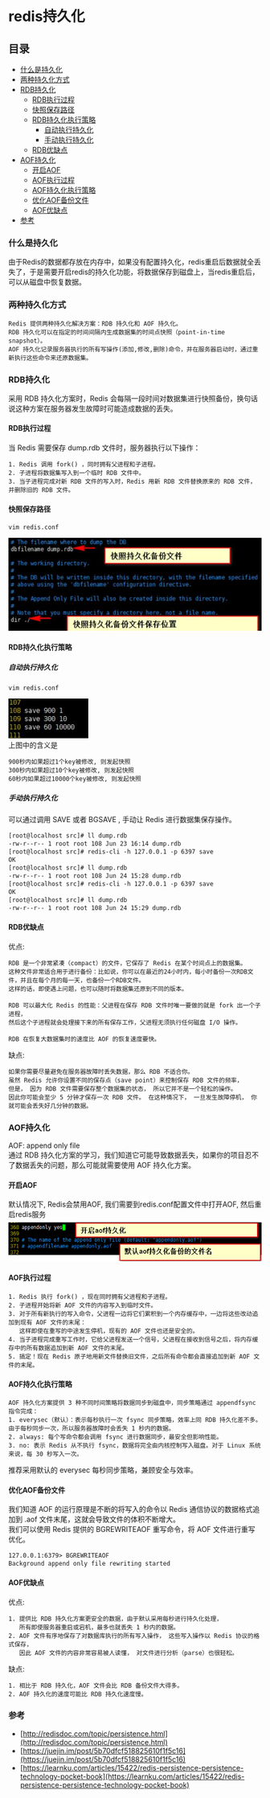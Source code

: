 # redis持久化

## 目录
- [什么是持久化](#什么是持久化)
- [两种持久化方式](#两种持久化方式)
- [RDB持久化](#RDB持久化)
  - [RDB执行过程](#RDB执行过程)
  - [快照保存路径](#快照保存路径)
  - [RDB持久化执行策略](#RDB持久化执行策略)
    - [自动执行持久化](#自动执行持久化)
    - [手动执行持久化](#手动执行持久化)
  - [RDB优缺点](#RDB优缺点)
- [AOF持久化](#AOF持久化)
  - [开启AOF](#开启AOF)
  - [AOF执行过程](#AOF执行过程)
  - [AOF持久化执行策略](#AOF持久化执行策略)
  - [优化AOF备份文件](#优化AOF备份文件)
  - [AOF优缺点](#AOF优缺点)
- [参考](#参考)

### 什么是持久化
由于Redis的数据都存放在内存中，如果没有配置持久化，redis重启后数据就全丢失了，于是需要开启redis的持久化功能，将数据保存到磁盘上，当redis重启后，可以从磁盘中恢复数据。

### 两种持久化方式
```
Redis 提供两种持久化解决方案：RDB 持久化和 AOF 持久化。
RDB 持久化可以在指定的时间间隔内生成数据集的时间点快照（point-in-time snapshot）。
AOF 持久化记录服务器执行的所有写操作(添加,修改,删除)命令，并在服务器启动时，通过重新执行这些命令来还原数据集。
```

### RDB持久化
采用 RDB 持久化方案时，Redis 会每隔一段时间对数据集进行快照备份，换句话说这种方案在服务器发生故障时可能造成数据的丢失。
#### RDB执行过程
当 Redis 需要保存 dump.rdb 文件时，服务器执行以下操作：
```
1. Redis 调用 fork() ，同时拥有父进程和子进程。
2. 子进程将数据集写入到一个临时 RDB 文件中。
3. 当子进程完成对新 RDB 文件的写入时，Redis 用新 RDB 文件替换原来的 RDB 文件，并删除旧的 RDB 文件。
```

#### 快照保存路径
```shell
vim redis.conf
```
![RDB](https://raw.githubusercontent.com/duiying/img/master/RDB.jpg)  

#### RDB持久化执行策略
##### 自动执行持久化
```shell
vim redis.conf
```
![RDB触发机制](https://raw.githubusercontent.com/duiying/img/master/RDB触发机制.jpg)  
上图中的含义是
```
900秒内如果超过1个key被修改, 则发起快照
300秒内如果超过10个key被修改, 则发起快照
60秒内如果超过10000个key被修改, 则发起快照
```

##### 手动执行持久化
可以通过调用 SAVE 或者 BGSAVE , 手动让 Redis 进行数据集保存操作。
```shell
[root@localhost src]# ll dump.rdb 
-rw-r--r-- 1 root root 108 Jun 23 16:14 dump.rdb
[root@localhost src]# redis-cli -h 127.0.0.1 -p 6397 save
OK
[root@localhost src]# ll dump.rdb 
-rw-r--r-- 1 root root 108 Jun 24 15:28 dump.rdb
[root@localhost src]# redis-cli -h 127.0.0.1 -p 6397 save
OK
[root@localhost src]# ll dump.rdb 
-rw-r--r-- 1 root root 108 Jun 24 15:29 dump.rdb
```

#### RDB优缺点
优点:
```
RDB 是一个非常紧凑（compact）的文件，它保存了 Redis 在某个时间点上的数据集。 
这种文件非常适合用于进行备份：比如说，你可以在最近的24小时内，每小时备份一次RDB文件，并且在每个月的每一天，也备份一个RDB文件。 
这样的话，即使遇上问题，也可以随时将数据集还原到不同的版本。

RDB 可以最大化 Redis 的性能：父进程在保存 RDB 文件时唯一要做的就是 fork 出一个子进程，
然后这个子进程就会处理接下来的所有保存工作，父进程无须执行任何磁盘 I/O 操作。

RDB 在恢复大数据集时的速度比 AOF 的恢复速度要快。
```
缺点:
```
如果你需要尽量避免在服务器故障时丢失数据，那么 RDB 不适合你。 
虽然 Redis 允许你设置不同的保存点（save point）来控制保存 RDB 文件的频率， 
但是， 因为 RDB 文件需要保存整个数据集的状态， 所以它并不是一个轻松的操作。 
因此你可能会至少 5 分钟才保存一次 RDB 文件。 在这种情况下， 一旦发生故障停机， 你就可能会丢失好几分钟的数据。
```

### AOF持久化
AOF: append only file  
通过 RDB 持久化方案的学习，我们知道它可能导致数据丢失，如果你的项目忍不了数据丢失的问题，那么可能就需要使用 AOF 持久化方案。

#### 开启AOF
默认情况下, Redis会禁用AOF, 我们需要到redis.conf配置文件中打开AOF, 然后重启redis服务    
![开启aof](https://raw.githubusercontent.com/duiying/img/master/开启aof.png)  

#### AOF执行过程
```
1. Redis 执行 fork() ，现在同时拥有父进程和子进程。
2. 子进程开始将新 AOF 文件的内容写入到临时文件。
3. 对于所有新执行的写入命令，父进程一边将它们累积到一个内存缓存中，一边将这些改动追加到现有 AOF 文件的末尾： 
   这样即使在重写的中途发生停机，现有的 AOF 文件也还是安全的。
4. 当子进程完成重写工作时，它给父进程发送一个信号，父进程在接收到信号之后，将内存缓存中的所有数据追加到新 AOF 文件的末尾。
5. 搞定！现在 Redis 原子地用新文件替换旧文件，之后所有命令都会直接追加到新 AOF 文件的末尾。
```

#### AOF持久化执行策略
```
AOF 持久化方案提供 3 种不同时间策略将数据同步到磁盘中，同步策略通过 appendfsync 指令完成：
1. everysec（默认）：表示每秒执行一次 fsync 同步策略，效率上同 RDB 持久化差不多。由于每秒同步一次，所以服务器故障时会丢失 1 秒内的数据。
2. always: 每个写命令都会调用 fsync 进行数据同步，最安全但影响性能。
3. no: 表示 Redis 从不执行 fsync，数据将完全由内核控制写入磁盘。对于 Linux 系统来说，每 30 秒写入一次。
```
推荐采用默认的 everysec 每秒同步策略，兼顾安全与效率。

#### 优化AOF备份文件
我们知道 AOF 的运行原理是不断的将写入的命令以 Redis 通信协议的数据格式追加到 .aof 文件末尾，这就会导致文件的体积不断增大。  
我们可以使用 Redis 提供的 BGREWRITEAOF 重写命令，将 AOF 文件进行重写优化。  
```shell
127.0.0.1:6379> BGREWRITEAOF
Background append only file rewriting started
```

#### AOF优缺点
优点:
```
1. 提供比 RDB 持久化方案更安全的数据，由于默认采用每秒进行持久化处理，
   所有即使服务器重启或宕机，最多也就丢失 1 秒内的数据。
2. AOF 文件有序地保存了对数据库执行的所有写入操作， 这些写入操作以 Redis 协议的格式保存， 
   因此 AOF 文件的内容非常容易被人读懂， 对文件进行分析（parse）也很轻松。
```
缺点:
```
1. 相比于 RDB 持久化，AOF 文件会比 RDB 备份文件大得多。
2. AOF 持久化的速度可能比 RDB 持久化速度慢。
```


### 参考
- [http://redisdoc.com/topic/persistence.html](http://redisdoc.com/topic/persistence.html)
- [https://juejin.im/post/5b70dfcf518825610f1f5c16](https://juejin.im/post/5b70dfcf518825610f1f5c16)
- [https://learnku.com/articles/15422/redis-persistence-persistence-technology-pocket-book](https://learnku.com/articles/15422/redis-persistence-persistence-technology-pocket-book)